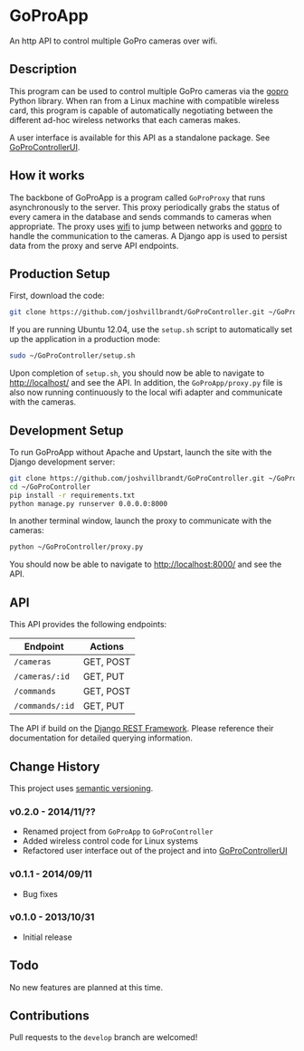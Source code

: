 # GoProApp

An http API to control multiple GoPro cameras over wifi.

## Description

This program can be used to control multiple GoPro cameras via the [gopro](https://github.com/joshvillbrandt/gopro) Python library. When ran from a Linux machine with compatible wireless card, this program is capable of automatically negotiating between the different ad-hoc wireless networks that each cameras makes.

A user interface is available for this API as a standalone package. See [GoProControllerUI](https://github.com/joshvillbrandt/GoProControllerUI).

## How it works

The backbone of GoProApp is a program called `GoProProxy` that runs asynchronously to the server. This proxy periodically grabs the status of every camera in the database and sends commands to cameras when appropriate. The proxy uses [wifi](https://github.com/rockymeza/wifi) to jump between networks and [gopro](https://github.com/joshvillbrandt/gopro) to handle the communication to the cameras. A Django app is used to persist data from the proxy and serve API endpoints.

## Production Setup

First, download the code:

```bash
git clone https://github.com/joshvillbrandt/GoProController.git ~/GoProController
```

If you are running Ubuntu 12.04, use the `setup.sh` script to automatically set up the application in a production mode:

```bash
sudo ~/GoProController/setup.sh
```

Upon completion of `setup.sh`, you should now be able to navigate to [http://localhost/](http://localhost/) and see the API. In addition, the `GoProApp/proxy.py` file is also now running continuously to the local wifi adapter and communicate with the cameras.

## Development Setup

To run GoProApp without Apache and Upstart, launch the site with the Django development server:

```bash
git clone https://github.com/joshvillbrandt/GoProController.git ~/GoProController
cd ~/GoProController
pip install -r requirements.txt
python manage.py runserver 0.0.0.0:8000
```

In another terminal window, launch the proxy to communicate with the cameras:

```bash
python ~/GoProController/proxy.py
```

You should now be able to navigate to [http://localhost:8000/](http://localhost:8000/) and see the API.

## API

This API provides the following endpoints:

Endpoint | Actions
--- | ---
`/cameras` | GET, POST
`/cameras/:id` | GET, PUT
`/commands`| GET, POST
`/commands/:id` | GET, PUT

The API if build on the [Django REST Framework](http://www.django-rest-framework.org/). Please reference their documentation for detailed querying information.

## Change History

This project uses [semantic versioning](http://semver.org/).

### v0.2.0 - 2014/11/??

* Renamed project from `GoProApp` to `GoProController`
* Added wireless control code for Linux systems
* Refactored user interface out of the project and into [GoProControllerUI](https://github.com/joshvillbrandt/GoProControllerUI)

### v0.1.1 - 2014/09/11

* Bug fixes

### v0.1.0 - 2013/10/31

* Initial release

## Todo

No new features are planned at this time.

## Contributions

Pull requests to the `develop` branch are welcomed!
